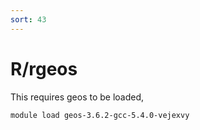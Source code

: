 ```yaml
---
sort: 43
---
```


# R/rgeos

This requires geos to be loaded,

```bash
module load geos-3.6.2-gcc-5.4.0-vejexvy
```
